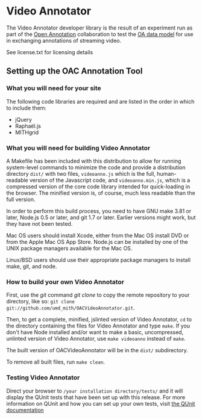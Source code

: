 # Video Annotator

The Video Annotator developer library is the result of an experiment run as part of the
[Open Annotation](http://www.openannotation.org) collaboration to test the 
[OA data model](http://www.openannotation.org/spec/beta/) 
for use in exchanging annotations of streaming video.

See license.txt for licensing details

## Setting up the OAC Annotation Tool

### What you will need for your site

The following code libraries are required and are listed in the order
in which to include them:

* jQuery
* Raphaël.js
* MITHgrid 

### What you will need for building Video Annotator

A Makefile has been included with this distribution to allow for running system-level commands to minimize the code and provide a distribution directory `dist/` with two files, `videoanno.js` which is the full, human-readable version of the Javascript code, and `videoanno.min.js`, which is a compressed version of the core code library intended for quick-loading in the browser. The minified version is, of course, much less readable than the full version.

In order to perform this build process, you need to have GNU make 3.81 or later, Node.js 0.5 or later, and git 1.7 or later.  Earlier versions might work, but they have not been tested.

Mac OS users should install Xcode, either from the Mac OS install DVD or from the Apple Mac OS App Store.  Node.js can be installed by one of the UNIX package managers available for the Mac OS.

Linux/BSD users should use their appropriate package managers to install make, git, and node.

### How to build your own Video Annotator

First, use the *git* command *git clone* to copy the remote repository to your directory, like so: `git clone git://github.com/umd_mith/OACVideoAnnotator.git`.

Then, to get a complete, minified, jslinted version of Video Annotator, `cd` to the directory containing the files for Video Annotator and type `make`.  If you don't have Node installed and/or want to make a basic, uncompressed, unlinted version of Video Annotator, use `make videoanno` instead of `make`.

The built version of OACVideoAnnotator will be in the `dist/` subdirectory.

To remove all built files, run `make clean`.

### Testing Video Annotator

Direct your browser to `/your installation directory/tests/` and it will display the QUnit tests that have been set up with this release. For more information on QUnit and how you can set up your own tests, visit [the QUnit documentation](http://docs.jquery.com/Qunit) 

